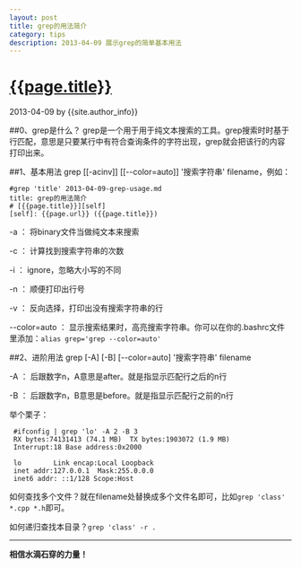 ```yaml
---
layout: post
title: grep的用法简介
category: tips
description: 2013-04-09 展示grep的简单基本用法
---
```


# [{{page.title}}][self]
2013-04-09 by {{site.author_info}}

[self]: {{page.url}} ({{page.title}})

##0、grep是什么？
grep是一个用于用于纯文本搜索的工具。grep搜索时时基于行匹配，意思是只要某行中有符合查询条件的字符出现，grep就会把该行的内容打印出来。

##1、基本用法
grep [[-acinv]] [[--color=auto]] '搜索字符串' filename，例如：

	#grep 'title' 2013-04-09-grep-usage.md 
	title: grep的用法简介
	# [{{page.title}}][self]
	[self]: {{page.url}} ({{page.title}})

-a ： 将binary文件当做纯文本来搜索

-c ： 计算找到搜索字符串的次数

-i ： ignore，忽略大小写的不同

-n ： 顺便打印出行号

-v ： 反向选择，打印出没有搜索字符串的行

--color=auto ： 显示搜索结果时，高亮搜索字符串。你可以在你的.bashrc文件里添加：`alias grep='grep --color=auto'`

##2、进阶用法
grep [-A] [-B] [--color=auto] '搜索字符串' filename

-A ： 后跟数字n，A意思是after。就是指显示匹配行之后的n行

-B ： 后跟数字n，B意思是before。就是指显示匹配行之前的n行

举个栗子：

	 #ifconfig | grep 'lo' -A 2 -B 3
     RX bytes:74131413 (74.1 MB)  TX bytes:1903072 (1.9 MB)
     Interrupt:18 Base address:0x2000 

	 lo        Link encap:Local Loopback  
     inet addr:127.0.0.1  Mask:255.0.0.0
     inet6 addr: ::1/128 Scope:Host

如何查找多个文件？就在filename处替换成多个文件名即可，比如`grep 'class' *.cpp *.h`即可。

如何递归查找本目录？`grep 'class' -r .`

***
**相信水滴石穿的力量！**

[beiyuu]: http://beiyuu.com/ "BeiYuu"
